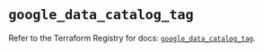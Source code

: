 # `google_data_catalog_tag`

Refer to the Terraform Registry for docs: [`google_data_catalog_tag`](https://registry.terraform.io/providers/hashicorp/google/5.32.0/docs/resources/data_catalog_tag).
